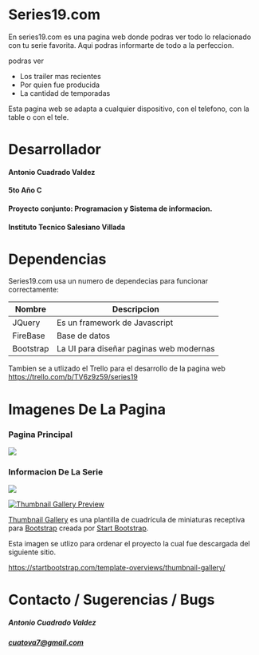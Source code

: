 # Series19.com

En series19.com es una pagina web donde podras ver todo lo relacionado con tu serie favorita. Aqui podras informarte de todo a la perfeccion.

podras ver

* Los trailer mas recientes
* Por quien fue producida
* La cantidad de temporadas

Esta pagina web se adapta a cualquier dispositivo, con el telefono, con la table o con el tele.

# Desarrollador
#### Antonio Cuadrado Valdez
#### 5to Año C
#### Proyecto conjunto: Programacion y Sistema de informacion.
#### Instituto Tecnico Salesiano Villada

# Dependencias
Series19.com usa un numero de dependecias para funcionar correctamente:

| Nombre | Descripcion |
| ------ | ------ |
| JQuery | Es un framework de Javascript |
| FireBase | Base de datos |
| Bootstrap | La UI para diseñar paginas web modernas |

Tambien se a utlizado el Trello para el desarrollo de la pagina web	
https://trello.com/b/TV6z9z59/series19


# Imagenes De La Pagina

### Pagina Principal
	
![](https://firebasestorage.googleapis.com/v0/b/series19-4b694.appspot.com/o/serie.png?alt=media&token=48488db4-a51a-49fa-a239-19bcc57f2614)

### Informacion De La Serie

![](https://firebasestorage.googleapis.com/v0/b/series19-4b694.appspot.com/o/serie2.png?alt=media&token=90482964-c499-49ff-a9a4-8b0460b67003)

[![Thumbnail Gallery Preview](https://startbootstrap.com/assets/img/templates/thumbnail-gallery.jpg)](https://blackrockdigital.github.io/startbootstrap-thumbnail-gallery/)

[Thumbnail Gallery](http://startbootstrap.com/template-overviews/thumbnail-gallery/) es una plantilla de cuadrícula de miniaturas receptiva para [Bootstrap](http://getbootstrap.com/) creada por [Start Bootstrap](http://startbootstrap.com/).

Esta imagen se utlizo para ordenar el proyecto la cual fue descargada del siguiente sitio.

https://startbootstrap.com/template-overviews/thumbnail-gallery/

# Contacto / Sugerencias / Bugs

##### **Antonio Cuadrado Valdez**
##### **cuatova7@gmail.com**
